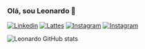 ### Olá, sou Leonardo 👋

[![Linkedin](https://img.shields.io/badge/LinkedIn-0077B5?style=for-the-badge&logo=linkedin&logoColor=white)](https://www.linkedin.com/in/leonardo-venancio-correia-3279b210b/) [![Lattes](https://img.shields.io/badge/website-000000?style=for-the-badge&logo=About.me&logoColor=white)](http://lattes.cnpq.br/4816788536590479) [![Instagram](https://img.shields.io/badge/Instagram-E4405F?style=for-the-badge&logo=instagram&logoColor=white)](https://www.instagram.com/leonardovenan) [![Instagram](https://img.shields.io/badge/Gmail-D14836?style=for-the-badge&logo=gmail&logoColor=white)](leonardovenancio12@gmail.com)

![Leonardo GitHub stats](https://github-readme-stats.vercel.app/api?username=leonardovenan&show_icons=true&theme=radical)
